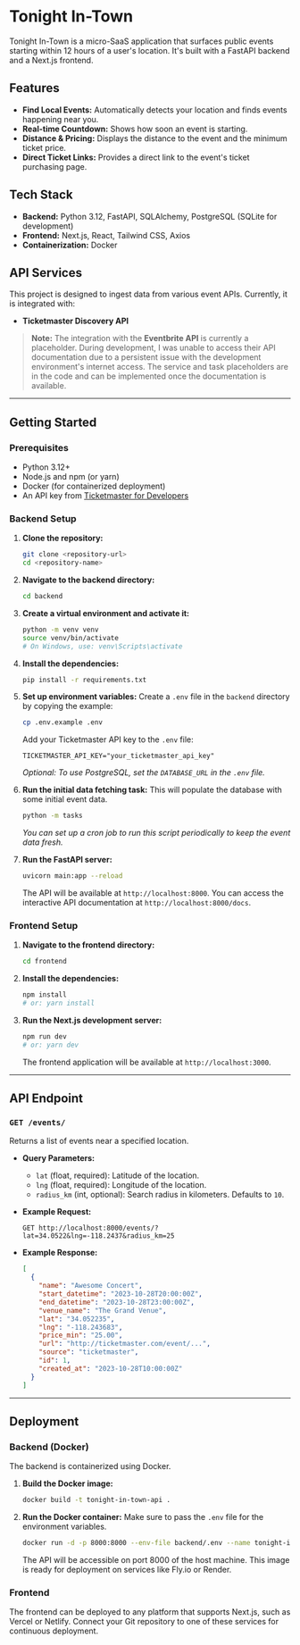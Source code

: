 # Tonight In-Town

Tonight In-Town is a micro-SaaS application that surfaces public events starting within 12 hours of a user's location. It's built with a FastAPI backend and a Next.js frontend.

## Features

- **Find Local Events:** Automatically detects your location and finds events happening near you.
- **Real-time Countdown:** Shows how soon an event is starting.
- **Distance & Pricing:** Displays the distance to the event and the minimum ticket price.
- **Direct Ticket Links:** Provides a direct link to the event's ticket purchasing page.

## Tech Stack

- **Backend:** Python 3.12, FastAPI, SQLAlchemy, PostgreSQL (SQLite for development)
- **Frontend:** Next.js, React, Tailwind CSS, Axios
- **Containerization:** Docker

## API Services

This project is designed to ingest data from various event APIs. Currently, it is integrated with:

- **Ticketmaster Discovery API**

> **Note:** The integration with the **Eventbrite API** is currently a placeholder. During development, I was unable to access their API documentation due to a persistent issue with the development environment's internet access. The service and task placeholders are in the code and can be implemented once the documentation is available.

---

## Getting Started

### Prerequisites

- Python 3.12+
- Node.js and npm (or yarn)
- Docker (for containerized deployment)
- An API key from [Ticketmaster for Developers](https://developer.ticketmaster.com/)

### Backend Setup

1.  **Clone the repository:**
    ```bash
    git clone <repository-url>
    cd <repository-name>
    ```

2.  **Navigate to the backend directory:**
    ```bash
    cd backend
    ```

3.  **Create a virtual environment and activate it:**
    ```bash
    python -m venv venv
    source venv/bin/activate
    # On Windows, use: venv\Scripts\activate
    ```

4.  **Install the dependencies:**
    ```bash
    pip install -r requirements.txt
    ```

5.  **Set up environment variables:**
    Create a `.env` file in the `backend` directory by copying the example:
    ```bash
    cp .env.example .env
    ```
    Add your Ticketmaster API key to the `.env` file:
    ```
    TICKETMASTER_API_KEY="your_ticketmaster_api_key"
    ```
    *Optional: To use PostgreSQL, set the `DATABASE_URL` in the `.env` file.*

6.  **Run the initial data fetching task:**
    This will populate the database with some initial event data.
    ```bash
    python -m tasks
    ```
    *You can set up a cron job to run this script periodically to keep the event data fresh.*

7.  **Run the FastAPI server:**
    ```bash
    uvicorn main:app --reload
    ```
    The API will be available at `http://localhost:8000`. You can access the interactive API documentation at `http://localhost:8000/docs`.

### Frontend Setup

1.  **Navigate to the frontend directory:**
    ```bash
    cd frontend
    ```

2.  **Install the dependencies:**
    ```bash
    npm install
    # or: yarn install
    ```

3.  **Run the Next.js development server:**
    ```bash
    npm run dev
    # or: yarn dev
    ```
    The frontend application will be available at `http://localhost:3000`.

---

## API Endpoint

### `GET /events/`

Returns a list of events near a specified location.

-   **Query Parameters:**
    -   `lat` (float, required): Latitude of the location.
    -   `lng` (float, required): Longitude of the location.
    -   `radius_km` (int, optional): Search radius in kilometers. Defaults to `10`.

-   **Example Request:**
    ```
    GET http://localhost:8000/events/?lat=34.0522&lng=-118.2437&radius_km=25
    ```

-   **Example Response:**
    ```json
    [
      {
        "name": "Awesome Concert",
        "start_datetime": "2023-10-28T20:00:00Z",
        "end_datetime": "2023-10-28T23:00:00Z",
        "venue_name": "The Grand Venue",
        "lat": "34.052235",
        "lng": "-118.243683",
        "price_min": "25.00",
        "url": "http://ticketmaster.com/event/...",
        "source": "ticketmaster",
        "id": 1,
        "created_at": "2023-10-28T10:00:00Z"
      }
    ]
    ```

---

## Deployment

### Backend (Docker)

The backend is containerized using Docker.

1.  **Build the Docker image:**
    ```bash
    docker build -t tonight-in-town-api .
    ```

2.  **Run the Docker container:**
    Make sure to pass the `.env` file for the environment variables.
    ```bash
    docker run -d -p 8000:8000 --env-file backend/.env --name tonight-in-town-api tonight-in-town-api
    ```
    The API will be accessible on port 8000 of the host machine. This image is ready for deployment on services like Fly.io or Render.

### Frontend

The frontend can be deployed to any platform that supports Next.js, such as Vercel or Netlify. Connect your Git repository to one of these services for continuous deployment.
